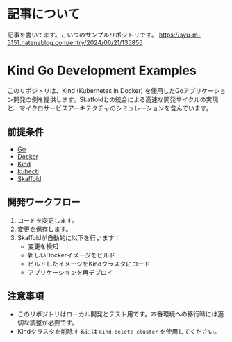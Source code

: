 # 記事について

記事を書いてます。こいつのサンプルリポジトリです。
https://syu-m-5151.hatenablog.com/entry/2024/06/21/135855

# Kind Go Development Examples

このリポジトリは、Kind (Kubernetes in Docker) を使用したGoアプリケーション開発の例を提供します。Skaffoldとの統合による高速な開発サイクルの実現と、マイクロサービスアーキテクチャのシミュレーションを含んでいます。

## 前提条件

- [Go](https://golang.org/doc/install)
- [Docker](https://docs.docker.com/get-docker/)
- [Kind](https://kind.sigs.k8s.io/docs/user/quick-start/#installation)
- [kubectl](https://kubernetes.io/docs/tasks/tools/)
- [Skaffold](https://skaffold.dev/docs/install/)

## 開発ワークフロー

1. コードを変更します。
2. 変更を保存します。
3. Skaffoldが自動的に以下を行います：
   - 変更を検知
   - 新しいDockerイメージをビルド
   - ビルドしたイメージをKindクラスタにロード
   - アプリケーションを再デプロイ

## 注意事項

- このリポジトリはローカル開発とテスト用です。本番環境への移行時には適切な調整が必要です。
- Kindクラスタを削除するには `kind delete cluster` を使用してください。
